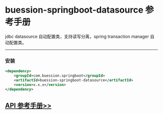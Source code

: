 # buession-springboot-datasource 参考手册


jdbc datasource 自动配置类，支持读写分离，spring transaction manager 自动配置类。


---


### **安装**

```xml
<dependency>
    <groupId>com.buession.springboot</groupId>
    <artifactId>buession-springboot-datasource</artifactId>
    <version>x.x.x</version>
</dependency>
```


## [API 参考手册>>](/manual/2.0/docs/buession-springboot-datasource/)